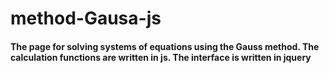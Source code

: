# method-Gausa-js

#### The page for solving systems of equations using the Gauss method. The calculation functions are written in js. The interface is written in jquery
